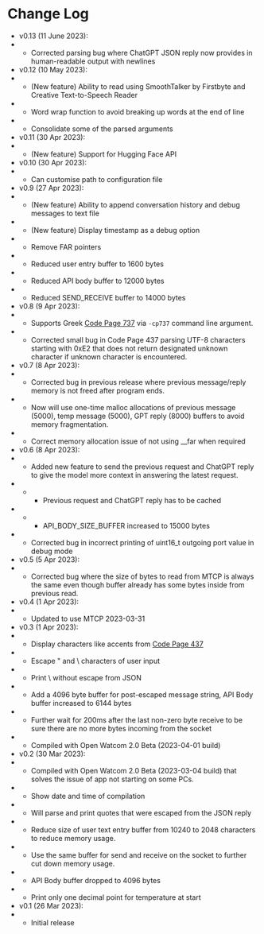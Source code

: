 # Change Log
* v0.13 (11 June 2023):
* * Corrected parsing bug where ChatGPT JSON reply now provides in human-readable output with newlines
* v0.12 (10 May 2023):
* * (New feature) Ability to read using SmoothTalker by Firstbyte and Creative Text-to-Speech Reader
* * Word wrap function to avoid breaking up words at the end of line
* * Consolidate some of the parsed arguments
* v0.11 (30 Apr 2023):
* * (New feature) Support for Hugging Face API
* v0.10 (30 Apr 2023):
* * Can customise path to configuration file
* v0.9 (27 Apr 2023):
* * (New feature) Ability to append conversation history and debug messages to text file
* * (New feature) Display timestamp as a debug option
* * Remove FAR pointers
* * Reduced user entry buffer to 1600 bytes
* * Reduced API body buffer to 12000 bytes
* * Reduced SEND_RECEIVE buffer to 14000 bytes
* v0.8 (9 Apr 2023):
* * Supports Greek [Code Page 737](https://en.wikipedia.org/wiki/Code_page_437) via `-cp737` command line argument.
* * Corrected small bug in Code Page 437 parsing UTF-8 characters starting with 0xE2 that does not return designated unknown character if unknown character is encountered.
* v0.7 (8 Apr 2023):
* * Corrected bug in previous release where previous message/reply memory is not freed after program ends.
* * Now will use one-time malloc allocations of previous message (5000), temp message (5000), GPT reply (8000) buffers to avoid memory fragmentation.
* * Correct memory allocation issue of not using __far when required
* v0.6 (8 Apr 2023):
* * Added new feature to send the previous request and ChatGPT reply to give the model more context in answering the latest request.
* * * Previous request and ChatGPT reply has to be cached
* * * API_BODY_SIZE_BUFFER increased to 15000 bytes
* * Corrected bug in incorrect printing of uint16_t outgoing port value in debug mode
* v0.5 (5 Apr 2023):
* * Corrected bug where the size of bytes to read from MTCP is always the same even though buffer already has some bytes inside from previous read.
* v0.4 (1 Apr 2023):
* * Updated to use MTCP 2023-03-31
* v0.3 (1 Apr 2023):
* * Display characters like accents from [Code Page 437](https://en.wikipedia.org/wiki/Code_page_437)
* * Escape " and \ characters of user input
* * Print \ without escape from JSON
* * Add a 4096 byte buffer for post-escaped message string, API Body buffer increased to 6144 bytes
* * Further wait for 200ms after the last non-zero byte receive to be sure there are no more bytes incoming from the socket
* * Compiled with Open Watcom 2.0 Beta (2023-04-01 build)
* v0.2 (30 Mar 2023):
* * Compiled with Open Watcom 2.0 Beta (2023-03-04 build) that solves the issue of app not starting on some PCs.
* * Show date and time of compilation
* * Will parse and print quotes that were escaped from the JSON reply
* * Reduce size of user text entry buffer from 10240 to 2048 characters to reduce memory usage.
* * Use the same buffer for send and receive on the socket to further cut down memory usage.
* * API Body buffer dropped to 4096 bytes
* * Print only one decimal point for temperature at start
* v0.1 (26 Mar 2023): 
* * Initial release